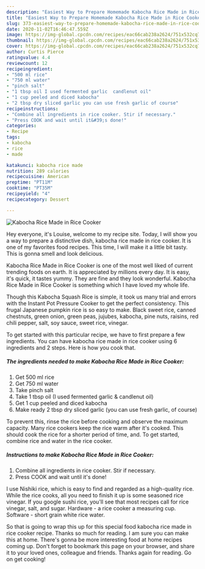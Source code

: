 ```yaml
---
description: "Easiest Way to Prepare Homemade Kabocha Rice Made in Rice Cooker"
title: "Easiest Way to Prepare Homemade Kabocha Rice Made in Rice Cooker"
slug: 373-easiest-way-to-prepare-homemade-kabocha-rice-made-in-rice-cooker
date: 2020-11-02T16:46:47.559Z
image: https://img-global.cpcdn.com/recipes/eac66cab238a2624/751x532cq70/kabocha-rice-made-in-rice-cooker-recipe-main-photo.jpg
thumbnail: https://img-global.cpcdn.com/recipes/eac66cab238a2624/751x532cq70/kabocha-rice-made-in-rice-cooker-recipe-main-photo.jpg
cover: https://img-global.cpcdn.com/recipes/eac66cab238a2624/751x532cq70/kabocha-rice-made-in-rice-cooker-recipe-main-photo.jpg
author: Curtis Pierce
ratingvalue: 4.4
reviewcount: 12
recipeingredient:
- "500 ml rice"
- "750 ml water"
- "pinch salt"
- "1 tbsp oil I used fermented garlic  candlenut oil"
- "1 cup peeled and diced kabocha"
- "2 tbsp dry sliced garlic you can use fresh garlic of course"
recipeinstructions:
- "Combine all ingredients in rice cooker. Stir if necessary."
- "Press COOK and wait until it&#39;s done!"
categories:
- Recipe
tags:
- kabocha
- rice
- made

katakunci: kabocha rice made 
nutrition: 289 calories
recipecuisine: American
preptime: "PT11M"
cooktime: "PT35M"
recipeyield: "4"
recipecategory: Dessert

---
```



![Kabocha Rice Made in Rice Cooker](https://img-global.cpcdn.com/recipes/eac66cab238a2624/751x532cq70/kabocha-rice-made-in-rice-cooker-recipe-main-photo.jpg)

Hey everyone, it's Louise, welcome to my recipe site. Today, I will show you a way to prepare a distinctive dish, kabocha rice made in rice cooker. It is one of my favorites food recipes. This time, I will make it a little bit tasty. This is gonna smell and look delicious.

Kabocha Rice Made in Rice Cooker is one of the most well liked of current trending foods on earth. It is appreciated by millions every day. It is easy, it's quick, it tastes yummy. They are fine and they look wonderful. Kabocha Rice Made in Rice Cooker is something which I have loved my whole life.

Though this Kabocha Squash Rice is simple, it took us many trial and errors with the Instant Pot Pressure Cooker to get the perfect consistency. This frugal Japanese pumpkin rice is so easy to make. Black sweet rice, canned chestnuts, green onion, green peas, jujubes, kabocha, pine nuts, raisins, red chili pepper, salt, soy sauce, sweet rice, vinegar.


To get started with this particular recipe, we have to first prepare a few ingredients. You can have kabocha rice made in rice cooker using 6 ingredients and 2 steps. Here is how you cook that.

<!--inarticleads1-->

##### The ingredients needed to make Kabocha Rice Made in Rice Cooker:

1. Get 500 ml rice
1. Get 750 ml water
1. Take pinch salt
1. Take 1 tbsp oil (I used fermented garlic &amp; candlenut oil)
1. Get 1 cup peeled and diced kabocha
1. Make ready 2 tbsp dry sliced garlic (you can use fresh garlic, of course)


To prevent this, rinse the rice before cooking and observe the maximum capacity. Many rice cookers keep the rice warm after it&#39;s cooked. This should cook the rice for a shorter period of time, and. To get started, combine rice and water in the rice cooker. 

<!--inarticleads2-->

##### Instructions to make Kabocha Rice Made in Rice Cooker:

1. Combine all ingredients in rice cooker. Stir if necessary.
1. Press COOK and wait until it&#39;s done!


I use Nishiki rice, which is easy to find and regarded as a high-quality rice. While the rice cooks, all you need to finish it up is some seasoned rice vinegar. If you google sushi rice, you&#39;ll see that most recipes call for rice vinegar, salt, and sugar. Hardware - a rice cooker a measuring cup. Software - short grain white rice water. 

So that is going to wrap this up for this special food kabocha rice made in rice cooker recipe. Thanks so much for reading. I am sure you can make this at home. There's gonna be more interesting food at home recipes coming up. Don't forget to bookmark this page on your browser, and share it to your loved ones, colleague and friends. Thanks again for reading. Go on get cooking!
